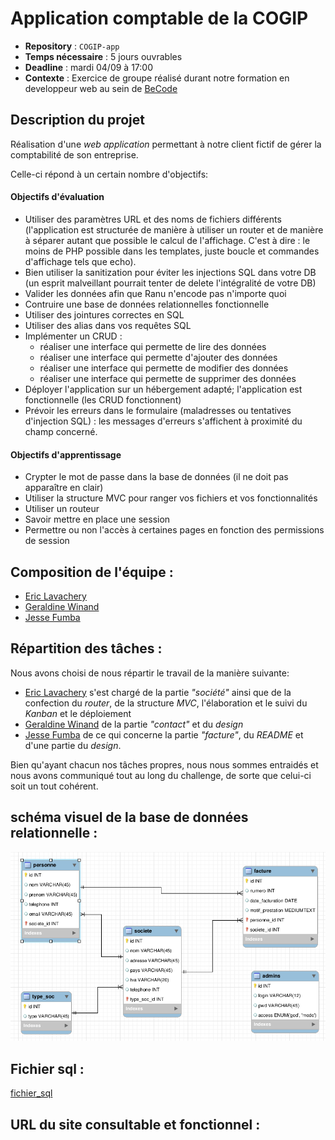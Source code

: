 # Application comptable de la COGIP
- **Repository** : `COGIP-app`
- **Temps nécessaire** : 5 jours ouvrables
- **Deadline** : mardi 04/09 à 17:00
- **Contexte** : Exercice de groupe réalisé durant notre formation en developpeur web au sein de [BeCode](https://github.com/becodeorg/)

## Description du projet
 Réalisation d'une _web application_ permettant à notre client fictif de gérer la comptabilité de son entreprise.

 Celle-ci répond à un certain nombre d'objectifs:

 #### Objectifs d'évaluation
- Utiliser des paramètres URL et des noms de fichiers différents (l'application est structurée de manière à utiliser un router et de manière à séparer autant que possible le calcul de l'affichage. C'est à dire : le moins de PHP possible dans les templates, juste boucle et commandes d'affichage tels que echo).
- Bien utiliser la sanitization pour éviter les injections SQL dans votre DB (un esprit malveillant pourrait tenter de delete l'intégralité de votre DB)
- Valider les données afin que Ranu n'encode pas n'importe quoi
- Contruire une base de données relationnelles fonctionnelle
- Utiliser des jointures correctes en SQL
- Utiliser des alias dans vos requêtes SQL
- Implémenter un CRUD :
   - réaliser une interface qui permette de lire des données
   - réaliser une interface qui permette d'ajouter des données
   - réaliser une interface qui permette de modifier des données
   - réaliser une interface qui permette de supprimer des données
- Déployer l'application sur un hébergement adapté; l'application est fonctionnelle (les CRUD fonctionnent)
- Prévoir les erreurs dans le formulaire (maladresses ou tentatives d'injection SQL) : les messages d'erreurs s'affichent à proximité du champ concerné.

#### Objectifs d'apprentissage
- Crypter le mot de passe dans la base de données (il ne doit pas apparaître en clair)
- Utiliser la structure MVC pour ranger vos fichiers et vos fonctionnalités
- Utiliser un routeur
- Savoir mettre en place une session
- Permettre ou non l'accès à certaines pages en fonction des permissions de session

## Composition de l'équipe :
- [Eric Lavachery](https://github.com/ericLavachery)
- [Geraldine Winand](https://github.com/Geraldinew04)
- [Jesse Fumba](https://github.com/JFumba)

## Répartition des tâches :
Nous avons choisi de nous répartir le travail de la manière suivante:
- [Eric Lavachery](https://github.com/ericLavachery) s'est chargé de la partie _"société"_ ainsi que de
  la confection du *router*, de la structure _MVC_, l'élaboration et le suivi du *Kanban* et le déploiement
- [Geraldine Winand](https://github.com/Geraldinew04) de la partie _"contact"_ et du *design*
- [Jesse Fumba](https://github.com/JFumba) de ce qui concerne la partie _"facture"_, du *README* et d'une  partie du _design_.

Bien qu'ayant chacun nos tâches propres, nous nous sommes entraidés et nous avons communiqué tout au long du challenge, de sorte que celui-ci soit un tout cohérent.

## schéma visuel de la base de données relationnelle :

![Schema](schema_db.png)

## Fichier sql :

[fichier_sql](db/id6935654_cogip.sql)

## URL du site consultable et fonctionnel :
